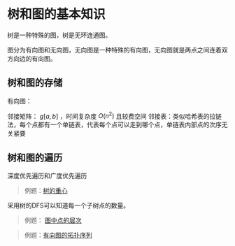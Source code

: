 # 树和图的基本知识

树是一种特殊的图，树是无环连通图。

图分为有向图和无向图，无向图是一种特殊的有向图，无向图就是两点之间连着双方向边的有向图。

## 树和图的存储

有向图：

邻接矩阵： $g[a,b]$ ，时间复杂度 $O(n^2)$ 且较费空间
邻接表：类似哈希表的拉链法，每个点都有一个单链表，代表每个点可以走到哪个点，单链表内部点的次序无关紧要

## 树和图的遍历

深度优先遍历和广度优先遍历

> 例题：[树的重心](./tree_center.cpp)

采用树的DFS可以知道每一个子树点的数量。

> 例题： [图中点的层次](./shortest_distance.cpp)

> 例题：[有向图的拓扑序列](./topological_sequence.cpp)